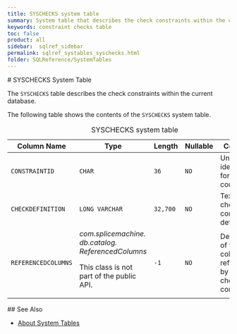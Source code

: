 ```yaml
---
title: SYSCHECKS system table
summary: System table that describes the check constraints within the current database.
keywords: constraint checks table
toc: false
product: all
sidebar:  sqlref_sidebar
permalink: sqlref_systables_syschecks.html
folder: SQLReference/SystemTables
---
```

<section>
<div class="TopicContent" data-swiftype-index="true" markdown="1">
# SYSCHECKS System Table

The `SYSCHECKS` table describes the check constraints within the current
database.

The following table shows the contents of the `SYSCHECKS` system table.

<table>
                <caption>SYSCHECKS system table</caption>
                <col />
                <col />
                <col />
                <col />
                <col />
                <thead>
                    <tr>
                        <th>Column Name</th>
                        <th>Type</th>
                        <th>Length</th>
                        <th>Nullable</th>
                        <th>Contents</th>
                    </tr>
                </thead>
                <tbody>
                    <tr>
                        <td><code>CONSTRAINTID</code></td>
                        <td><code>CHAR</code></td>
                        <td><code>36</code></td>
                        <td><code>NO</code></td>
                        <td>Unique identifier for the constraint</td>
                    </tr>
                    <tr>
                        <td><code>CHECKDEFINITION</code></td>
                        <td><code>LONG VARCHAR</code></td>
                        <td><code>32,700</code></td>
                        <td><code>NO</code></td>
                        <td>Text of check constraint definition</td>
                    </tr>
                    <tr>
                        <td><code>REFERENCEDCOLUMNS</code></td>
                        <td><em>com.splicemachine.
							db.catalog.
						ReferencedColumns</em>
                            <p>This class
						is not part of the public API.</p>
                        </td>
                        <td><code>-1</code></td>
                        <td><code>NO</code></td>
                        <td>Description of the columns referenced by the check constraint</td>
                    </tr>
                </tbody>
            </table>
## See Also

* [About System Tables](sqlref_systables_intro.html)

</div>
</section>

